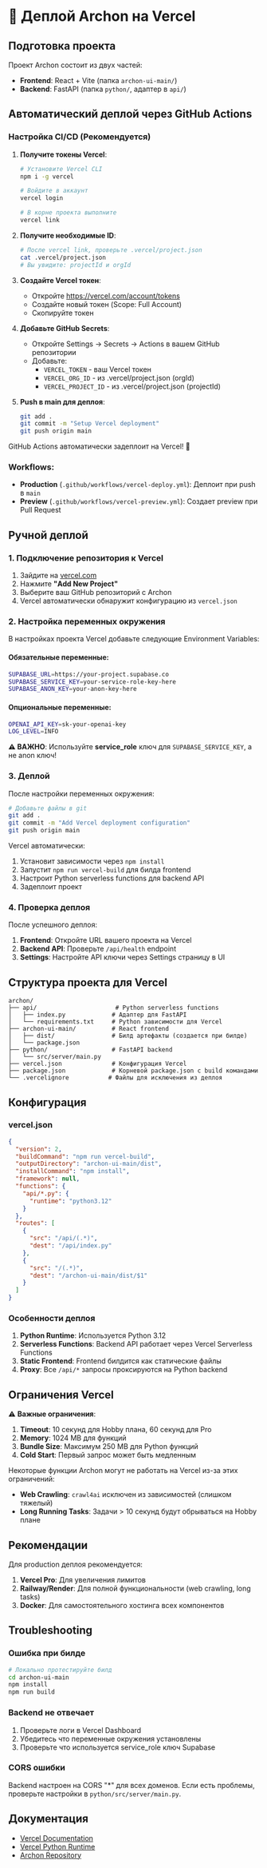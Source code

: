 # 🚀 Деплой Archon на Vercel

## Подготовка проекта

Проект Archon состоит из двух частей:
- **Frontend**: React + Vite (папка `archon-ui-main/`)
- **Backend**: FastAPI (папка `python/`, адаптер в `api/`)

## Автоматический деплой через GitHub Actions

### Настройка CI/CD (Рекомендуется)

1. **Получите токены Vercel**:
   ```bash
   # Установите Vercel CLI
   npm i -g vercel

   # Войдите в аккаунт
   vercel login

   # В корне проекта выполните
   vercel link
   ```

2. **Получите необходимые ID**:
   ```bash
   # После vercel link, проверьте .vercel/project.json
   cat .vercel/project.json
   # Вы увидите: projectId и orgId
   ```

3. **Создайте Vercel токен**:
   - Откройте https://vercel.com/account/tokens
   - Создайте новый токен (Scope: Full Account)
   - Скопируйте токен

4. **Добавьте GitHub Secrets**:
   - Откройте Settings → Secrets → Actions в вашем GitHub репозитории
   - Добавьте:
     - `VERCEL_TOKEN` - ваш Vercel токен
     - `VERCEL_ORG_ID` - из .vercel/project.json (orgId)
     - `VERCEL_PROJECT_ID` - из .vercel/project.json (projectId)

5. **Push в main для деплоя**:
   ```bash
   git add .
   git commit -m "Setup Vercel deployment"
   git push origin main
   ```

GitHub Actions автоматически задеплоит на Vercel! 🚀

### Workflows:
- **Production** (`.github/workflows/vercel-deploy.yml`): Деплоит при push в `main`
- **Preview** (`.github/workflows/vercel-preview.yml`): Создает preview при Pull Request

## Ручной деплой

### 1. Подключение репозитория к Vercel

1. Зайдите на [vercel.com](https://vercel.com)
2. Нажмите **"Add New Project"**
3. Выберите ваш GitHub репозиторий с Archon
4. Vercel автоматически обнаружит конфигурацию из `vercel.json`

### 2. Настройка переменных окружения

В настройках проекта Vercel добавьте следующие Environment Variables:

#### Обязательные переменные:
```bash
SUPABASE_URL=https://your-project.supabase.co
SUPABASE_SERVICE_KEY=your-service-role-key-here
SUPABASE_ANON_KEY=your-anon-key-here
```

#### Опциональные переменные:
```bash
OPENAI_API_KEY=sk-your-openai-key
LOG_LEVEL=INFO
```

**⚠️ ВАЖНО**: Используйте **service_role** ключ для `SUPABASE_SERVICE_KEY`, а не anon ключ!

### 3. Деплой

После настройки переменных окружения:

```bash
# Добавьте файлы в git
git add .
git commit -m "Add Vercel deployment configuration"
git push origin main
```

Vercel автоматически:
1. Установит зависимости через `npm install`
2. Запустит `npm run vercel-build` для билда frontend
3. Настроит Python serverless functions для backend API
4. Задеплоит проект

### 4. Проверка деплоя

После успешного деплоя:

1. **Frontend**: Откройте URL вашего проекта на Vercel
2. **Backend API**: Проверьте `/api/health` endpoint
3. **Settings**: Настройте API ключи через Settings страницу в UI

## Структура проекта для Vercel

```
archon/
├── api/                      # Python serverless functions
│   ├── index.py             # Адаптер для FastAPI
│   └── requirements.txt     # Python зависимости для Vercel
├── archon-ui-main/          # React frontend
│   ├── dist/                # Билд артефакты (создается при билде)
│   └── package.json
├── python/                  # FastAPI backend
│   └── src/server/main.py
├── vercel.json              # Конфигурация Vercel
├── package.json             # Корневой package.json с build командами
└── .vercelignore           # Файлы для исключения из деплоя
```

## Конфигурация

### vercel.json

```json
{
  "version": 2,
  "buildCommand": "npm run vercel-build",
  "outputDirectory": "archon-ui-main/dist",
  "installCommand": "npm install",
  "framework": null,
  "functions": {
    "api/*.py": {
      "runtime": "python3.12"
    }
  },
  "routes": [
    {
      "src": "/api/(.*)",
      "dest": "/api/index.py"
    },
    {
      "src": "/(.*)",
      "dest": "/archon-ui-main/dist/$1"
    }
  ]
}
```

### Особенности деплоя

1. **Python Runtime**: Используется Python 3.12
2. **Serverless Functions**: Backend API работает через Vercel Serverless Functions
3. **Static Frontend**: Frontend билдится как статические файлы
4. **Proxy**: Все `/api/*` запросы проксируются на Python backend

## Ограничения Vercel

⚠️ **Важные ограничения**:

1. **Timeout**: 10 секунд для Hobby плана, 60 секунд для Pro
2. **Memory**: 1024 MB для функций
3. **Bundle Size**: Максимум 250 MB для Python функций
4. **Cold Start**: Первый запрос может быть медленным

Некоторые функции Archon могут не работать на Vercel из-за этих ограничений:
- **Web Crawling**: `crawl4ai` исключен из зависимостей (слишком тяжелый)
- **Long Running Tasks**: Задачи > 10 секунд будут обрываться на Hobby плане

## Рекомендации

Для production деплоя рекомендуется:

1. **Vercel Pro**: Для увеличения лимитов
2. **Railway/Render**: Для полной функциональности (web crawling, long tasks)
3. **Docker**: Для самостоятельного хостинга всех компонентов

## Troubleshooting

### Ошибка при билде

```bash
# Локально протестируйте билд
cd archon-ui-main
npm install
npm run build
```

### Backend не отвечает

1. Проверьте логи в Vercel Dashboard
2. Убедитесь что переменные окружения установлены
3. Проверьте что используется service_role ключ Supabase

### CORS ошибки

Backend настроен на CORS "*" для всех доменов. Если есть проблемы, проверьте настройки в `python/src/server/main.py`.

## Документация

- [Vercel Documentation](https://vercel.com/docs)
- [Vercel Python Runtime](https://vercel.com/docs/functions/runtimes/python)
- [Archon Repository](https://github.com/coleam00/Archon)
